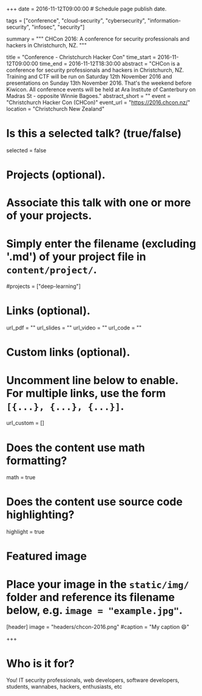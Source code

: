 +++
date = 2016-11-12T09:00:00  # Schedule page publish date.

tags = ["conference", "cloud-security", "cybersecurity", "information-security", "infosec", "security"]

summary = """
CHCon 2016: A conference for security professionals and hackers in Christchurch, NZ.
"""

title = "Conference - Christchurch Hacker Con"
time_start = 2016-11-12T09:00:00
time_end = 2016-11-12T18:30:00
abstract = "CHCon is a conference for security professionals and hackers in Christchurch, NZ. Training and CTF will be run on Saturday 12th November 2016 and presentations on Sunday 13th November 2016. That's the weekend before Kiwicon. All conference events will be held at Ara Institute of Canterbury on Madras St - opposite Winnie Bagoes."
abstract_short = ""
event = "Christchurch Hacker Con (CHCon)"
event_url = "https://2016.chcon.nz/"
location = "Christchurch New Zealand"

# Is this a selected talk? (true/false)
selected = false

# Projects (optional).
#   Associate this talk with one or more of your projects.
#   Simply enter the filename (excluding '.md') of your project file in `content/project/`.
#projects = ["deep-learning"]

# Links (optional).
url_pdf = ""
url_slides = ""
url_video = ""
url_code = ""

# Custom links (optional).
#   Uncomment line below to enable. For multiple links, use the form `[{...}, {...}, {...}]`.
url_custom = []


# Does the content use math formatting?
math = true

# Does the content use source code highlighting?
highlight = true

# Featured image
# Place your image in the `static/img/` folder and reference its filename below, e.g. `image = "example.jpg"`.
[header]
image = "headers/chcon-2016.png"
#caption = "My caption :smile:"

+++

# Who is it for?

You! IT security professionals, web developers, software developers, students, wannabes, hackers, enthusiasts, etc

 
